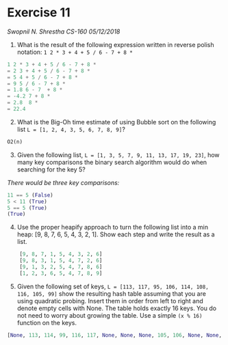 # Exercise 11
*Swopnil N. Shrestha*
*CS-160*
*05/12/2018*

1. What is the result of the following expression written in reverse polish notation: `1 2 * 3 + 4 + 5 / 6 - 7 + 8 *`

```python
1 2 * 3 + 4 + 5 / 6 - 7 + 8 *
= 2 3 + 4 + 5 / 6 - 7 + 8 *
= 5 4 + 5 / 6 - 7 + 8 *
= 9 5 / 6 - 7 + 8 *
= 1.8 6 - 7  + 8 *
= -4.2 7 + 8 *
= 2.8  8 *
= 22.4
```

2. What is the Big-Oh time estimate of using Bubble sort on the following list `L = [1, 2, 4, 3, 5, 6, 7, 8, 9]`?

```python
O2(n)
```

3. Given the following list, `L = [1, 3, 5, 7, 9, 11, 13, 17, 19, 23]`, how many key comparisons the binary search algorithm would do when searching for the key 5?

*There would be three key comparisons:*
```python
11 == 5 (False)
5 < 11 (True)
5 == 5 (True)
(True)
```

4. Use the proper heapify approach to turn the following list into a min heap: [9, 8, 7, 6, 5, 4, 3, 2, 1]. Show each step and write the result as a list.

```python
	[9, 8, 7, 1, 5, 4, 3, 2, 6]
	[9, 8, 3, 1, 5, 4, 7, 2, 6]
	[9, 1, 3, 2, 5, 4, 7, 8, 6]
	[1, 2, 3, 6, 5, 4, 7, 8, 9]
```

5. Given the following set of keys, `L = [113, 117, 95, 106, 114, 108, 116, 105, 99]` show the resulting hash table assuming that you are using quadratic probing. Insert them in order from left to right and denote empty cells with None. The table holds exactly 16 keys. You do not need to worry about growing the table. Use a simple `(x % 16)` function on the keys.

```python
[None, 113, 114, 99, 116, 117, None, None, None, 105, 106, None, None, None, None, None, 108, None, None, 95]
```
